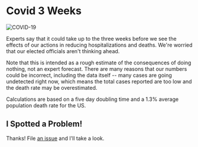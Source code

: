 # Covid 3 Weeks

![COVID-19](https://i.imgur.com/3FgQeIu.png)

Experts say that it could take up to the three weeks before we see the effects of our actions in reducing hospitalizations and deaths. We're worried that our elected officials aren't thinking ahead.

Note that this is intended as a rough estimate of the consequences of doing nothing, not an expert forecast. There are many reasons that our numbers could be incorrect, including the data itself -- many cases are going undetected right now, which means the total cases reported are too low and the death rate may be overestimated. 

Calculations are based on a five day doubling time and a 1.3% average population death rate for the US.

## I Spotted a Problem!

Thanks! File [an issue](https://github.com/ronakdev/covidthree/issues/new) and I'll take a look.


